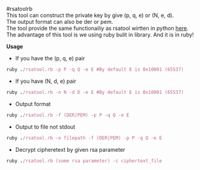 #rsatoolrb  
This tool can construct the private key by give (p, q, e) or (N, e, d).  
The output format can also be der or pem.  
The tool provide the same functionailiy as rsatool wirtten in python [here](https://github.com/ius/rsatool). The advantage of this tool is we using ruby bulit in library. And it is in ruby!

**Usage**

  * If you have the (p, q, e) pair
```ruby
ruby ./rsatool.rb -p P -q Q -e E #By default E is 0x10001 (65537)
```  
  * If you have (N, d, e) pair
```ruby
ruby ./rsatool.rb -n N -d D -e E #By default E is 0x10001 (65537)
```  
  * Output format
```ruby
ruby ./rsatool.rb -f (DER|PEM) -p P -q Q -e E
```  
  * Output to file not stdout
```ruby
ruby ./rsatool.rb -o filepath -f (DER|PEM) -p P -q Q -e E
```  
  * Decrypt cipheretext by given rsa parameter  
```ruby
ruby ./rsatool.rb (some rsa parameter) -c ciphertext_file
```
 
